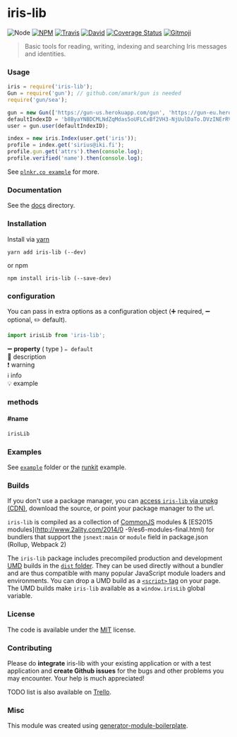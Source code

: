 # iris-lib

![Node](https://img.shields.io/node/v/iris-lib.svg?style=flat-square)
[![NPM](https://img.shields.io/npm/v/iris-lib.svg?style=flat-square)](https://www.npmjs.com/package/iris-lib)
[![Travis](https://img.shields.io/travis/irislib/iris-lib/master.svg?style=flat-square)](https://travis-ci.org/irislib/iris-lib)
[![David](https://img.shields.io/david/irislib/iris-lib.svg?style=flat-square)](https://david-dm.org/irislib/iris-lib)
[![Coverage Status](https://img.shields.io/coveralls/irislib/iris-lib.svg?style=flat-square)](https://coveralls.io/github/irislib/iris-lib)
[![Gitmoji](https://img.shields.io/badge/gitmoji-%20😜%20😍-FFDD67.svg?style=flat-square)](https://gitmoji.carloscuesta.me/)

> Basic tools for reading, writing, indexing and searching Iris messages and identities.

### Usage

```js
iris = require('iris-lib');
Gun = require('gun'); // github.com/amark/gun is needed
require('gun/sea');

gun = new Gun(['https://gun-us.herokuapp.com/gun', 'https://gun-eu.herokuapp.com/gun']);
defaultIndexID = 'b8ByaYNBDCMLNdZqMdas5oUFLCxBf2VH3-NjUulDaTo.DVzINErRVs6m5tyjAux6fcNfndadcgZVN5hLSwYTCLc';
user = gun.user(defaultIndexID);

index = new iris.Index(user.get('iris'));
profile = index.get('sirius@iki.fi');
profile.gun.get('attrs').then(console.log);
profile.verified('name').then(console.log);

```

See [`plnkr.co example`](http://plnkr.co/edit/jA6oPo?p=preview) for more.


### Documentation

See the [docs](https://irislib.github.io/docs/index.html) directory.

### Installation

Install via [yarn](https://github.com/yarnpkg/yarn)

	yarn add iris-lib (--dev)

or npm

	npm install iris-lib (--save-dev)


### configuration

You can pass in extra options as a configuration object (➕ required, ➖ optional, ✏️ default).

```js
import irisLib from 'iris-lib';

```

➖ **property** ( type ) ` ✏️ default `
<br/> 📝 description
<br/> ❗️ warning
<br/> ℹ️ info
<br/> 💡 example

### methods

#### #name

```js
irisLib

```

### Examples

See [`example`](example/script.js) folder or the [runkit](https://runkit.com/irislib/iris-lib) example.

### Builds

If you don't use a package manager, you can [access `iris-lib` via unpkg (CDN)](https://unpkg.com/iris-lib/), download the source, or point your package manager to the url.

`iris-lib` is compiled as a collection of [CommonJS](http://webpack.github.io/docs/commonjs.html) modules & [ES2015 modules](http://www.2ality.com/2014/0
  -9/es6-modules-final.html) for bundlers that support the `jsnext:main` or `module` field in package.json (Rollup, Webpack 2)

The `iris-lib` package includes precompiled production and development [UMD](https://github.com/umdjs/umd) builds in the [`dist` folder](https://unpkg.com/iris-lib/dist/). They can be used directly without a bundler and are thus compatible with many popular JavaScript module loaders and environments. You can drop a UMD build as a [`<script>` tag](https://unpkg.com/iris-lib) on your page. The UMD builds make `iris-lib` available as a `window.irisLib` global variable.

### License

The code is available under the [MIT](LICENSE) license.

### Contributing

Please do **integrate** iris-lib with your existing application or with a test application and **create Github issues** for the bugs and other problems you may encounter. Your help is much appreciated!

TODO list is also available on [Trello](https://trello.com/b/8qUutkmP/iris).

### Misc

This module was created using [generator-module-boilerplate](https://github.com/duivvv/generator-module-boilerplate).
